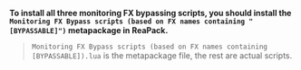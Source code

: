 **To install all three monitoring FX bypassing scripts, you should install the `Monitoring FX Bypass scripts (based on FX names containing "[BYPASSABLE]")` metapackage in ReaPack.**

> `Monitoring FX Bypass scripts (based on FX names containing [BYPASSABLE]).lua` is the metapackage file, the rest are actual scripts.
